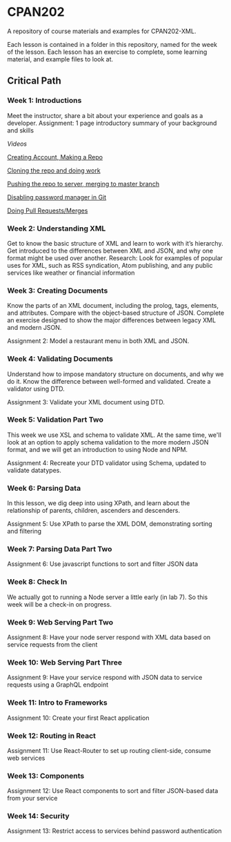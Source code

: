 # CPAN202

A repository of course materials and examples for CPAN202-XML.

Each lesson is contained in a folder in this repository, named for the week of the lesson. Each lesson has an exercise to complete, some learning material, and example files to look at.

## Critical Path

### Week 1: Introductions

Meet the instructor, share a bit about your experience and goals as a developer.
Assignment: 1 page introductory summary of your background and skills

_Videos_

[Creating Account, Making a Repo](https://youtu.be/-ngFD7hQ47k)

[Cloning the repo and doing work](https://youtu.be/-A5XawZzsmo)

[Pushing the repo to server, merging to master branch](https://youtu.be/0_ZrKlrlQkE)

[Disabling password manager in Git](https://youtu.be/ALsE6f_DqAU)

[Doing Pull Requests/Merges](https://youtu.be/BhcN7v9rXT8)

### Week 2: Understanding XML

Get to know the basic structure of XML and learn to work with it’s hierarchy. Get introduced to the differences between XML and JSON, and why one format might be used over another.
Research: Look for examples of popular uses for XML, such as RSS syndication, Atom publishing, and any public services like weather or financial information

### Week 3: Creating Documents

Know the parts of an XML document, including the prolog, tags, elements, and attributes. Compare with the object-based structure of JSON. Complete an exercise designed to show the major differences between legacy XML and modern JSON.

Assignment 2: Model a restaurant menu in both XML and JSON.

### Week 4: Validating Documents

Understand how to impose mandatory structure on documents, and why we do it. Know the difference between well-formed and validated. Create a validator using DTD.

Assignment 3: Validate your XML document using DTD.

### Week 5: Validation Part Two

This week we use XSL and schema to validate XML. At the same time, we'll look at an option to apply schema validation to the more modern JSON format, and we will get an introduction to using Node and NPM.

Assignment 4: Recreate your DTD validator using Schema, updated to validate datatypes.

### Week 6: Parsing Data

In this lesson, we dig deep into using XPath, and learn about the relationship of parents, children, ascenders and descenders.

Assignment 5: Use XPath to parse the XML DOM, demonstrating sorting and filtering

### Week 7: Parsing Data Part Two

Assignment 6: Use javascript functions to sort and filter JSON data

### Week 8: Check In

We actually got to running a Node server a little early (in lab 7). So this week will be a check-in on progress.

### Week 9: Web Serving Part Two

Assignment 8: Have your node server respond with XML data based on service requests from the client

### Week 10: Web Serving Part Three

Assignment 9: Have your service respond with JSON data to service requests using a GraphQL endpoint

### Week 11: Intro to Frameworks

Assignment 10: Create your first React application

### Week 12: Routing in React

Assignment 11: Use React-Router to set up routing client-side, consume web services

### Week 13: Components

Assignment 12: Use React components to sort and filter JSON-based data from your service

### Week 14: Security

Assignment 13: Restrict access to services behind password authentication
